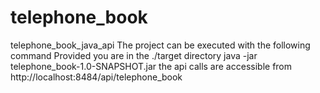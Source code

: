 # telephone_book
telephone_book_java_api
The project can be executed with the following command
Provided you are in the ./target directory
java -jar telephone_book-1.0-SNAPSHOT.jar
the api calls are accessible from http://localhost:8484/api/telephone_book
